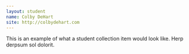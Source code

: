 ```yaml
---
layout: student
name: Colby DeHart
site: http://colbydehart.com
---
```


This is an example of what a student collection item would look like.  Herp derpsum sol dolorit.
